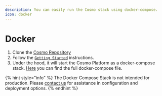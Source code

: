 ```yaml
---
description: You can easily run the Cosmo stack using docker-compose.
icon: docker
---
```


# Docker

1. Clone the [Cosmo Repository](https://github.com/wundergraph/cosmo)
2. Follow the [`Getting Started`](https://github.com/wundergraph/cosmo#demo-cosmo-on-your-machine-in-3-minutes) instructions.
3. Under the hood, it will start the Cosmo Platform as a docker-compose stack. [Here](https://github.com/wundergraph/cosmo/blob/main/docker-compose.full.yml) you can find the full docker-compose file.

{% hint style="info" %}
The Docker Compose Stack is not intended for production. Please [contact us](https://wundergraph.com/contact/sales) for assistance in configuration and deployment options.&#x20;
{% endhint %}

